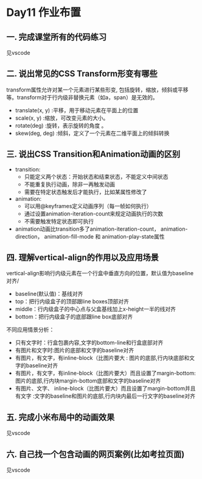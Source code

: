 # Day11 作业布置

## 一. 完成课堂所有的代码练习

见vscode



## 二. 说出常见的CSS Transform形变有哪些

 transform属性允许对某一个元素进行某些形变, 包括旋转，缩放，倾斜或平移等。transform对于行内级非替换元素（如a，span）是无效的。

* translate(x, y) :平移，用于移动元素在平面上的位置 
* scale(x, y) :缩放，可改变元素的大小。 
* rotate(deg) :旋转，表示旋转的角度 。
* skew(deg, deg) :倾斜，定义了一个元素在二维平面上的倾斜转换 

## 三. 说出CSS Transition和Animation动画的区别

* transition:
  * 只能定义两个状态：开始状态和结束状态，不能定义中间状态
  * 不能重复执行动画，除非一再触发动画
  * 需要在特定状态触发后才能执行，比如某属性修改了
* animation:
  * 可以用@keyframes定义动画序列（每一帧如何执行）
  * 通过设置animation-iteration-count来规定动画执行的次数
  * 不需要触发特定状态即可执行
* animation动画比transition多了animation-iteration-count， animation-direction， animation-fill-mode 和 animation-play-state属性



## 四. 理解vertical-align的作用以及应用场景

vertical-align影响行内级元素在一个行盒中垂直方向的位置，默认值为baseline对齐/

* baseline(默认值)：基线对齐 
* top：把行内级盒子的顶部跟line boxes顶部对齐 
* middle：行内级盒子的中心点与父盒基线加上x-height一半的线对齐 
* bottom：把行内级盒子的底部跟line box底部对齐 

不同应用情景分析：

* 只有文字时：行盒包裹内容,文字的bottom-line和行盒底部对齐
* 有图片和文字时:图片的底部和文字的baseline对齐
* 有图片，有文字，有inline-block（比图片要大 : 图片的底部,行内块底部和文字的baseline对齐
* 有图片，有文字，有inline-block（比图片要大）而且设置了margin-bottom: 图片的底部,行内块margin-bottom底部和文字的baseline对齐
* 有图片、文字、 inline-block（比图片要大）而且设置了margin-bottom并且有文字 :文字的baseline和图片的底部,行内块内最后一行文字的baseline对齐

## 五. 完成小米布局中的动画效果

见vscode



## 六. 自己找一个包含动画的网页案例(比如考拉页面)

见vscode

















